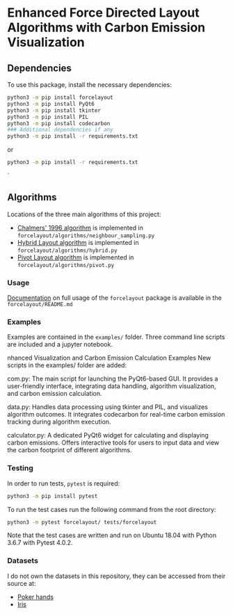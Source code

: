# Enhanced Force Directed Layout Algorithms with Carbon Emission Visualization

## Dependencies
To use this package, install the necessary dependencies:

```bash
python3 -m pip install forcelayout
python3 -m pip install PyQt6
python3 -m pip install tkinter
python3 -m pip install PIL
python3 -m pip install codecarbon
### Additional dependencies if any
python3 -m pip install -r requirements.txt
```
or

```bash
python3 -m pip install -r requirements.txt
```
`
## Algorithms 
Locations of the three main algorithms of this project:
- [Chalmers' 1996 algorithm](https://ieeexplore.ieee.org/document/567787) is implemented in `forcelayout/algorithms/neighbour_sampling.py`
- [Hybrid Layout algorithm](https://ieeexplore.ieee.org/document/1173161) is implemented in `forcelayout/algorithms/hybrid.py`
- [Pivot Layout algorithm](https://ieeexplore.ieee.org/document/1249012) is implemented in `forcelayout/algorithms/pivot.py`

### Usage

[Documentation](forcelayout/README.md) on full usage of the `forcelayout` package is available in the `forcelayout/README.md`

### Examples

Examples are contained in the `examples/` folder. Three command line scripts are included and a jupyter notebook.

nhanced Visualization and Carbon Emission Calculation
Examples
New scripts in the examples/ folder are added:

com.py: The main script for launching the PyQt6-based GUI. It provides a user-friendly interface, integrating data handling, algorithm visualization, and carbon emission calculation.

data.py: Handles data processing using tkinter and PIL, and visualizes algorithm outcomes. It integrates codecarbon for real-time carbon emission tracking during algorithm execution.

calculator.py: A dedicated PyQt6 widget for calculating and displaying carbon emissions. Offers interactive tools for users to input data and view the carbon footprint of different algorithms.


### Testing

In order to run tests, `pytest` is required:

```bash
python3 -m pip install pytest
```

To run the test cases run the following command from the root directory:

```bash
python3 -m pytest forcelayout/ tests/forcelayout
```

Note that the test cases are written and run on Ubuntu 18.04 with Python 3.6.7 with Pytest 4.0.2.

### Datasets

I do not own the datasets in this repository, they can be accessed from their source at:
- [Poker hands](https://archive.ics.uci.edu/ml/datasets/Poker+Hand)
- [Iris](https://archive.ics.uci.edu/ml/datasets/iris)
